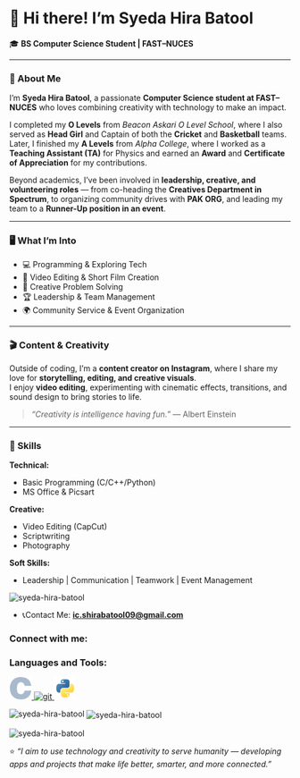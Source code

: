 # 👋 Hi there! I’m Syeda Hira Batool  

🎓 **BS Computer Science Student | FAST–NUCES**  


---

### 🌟 About Me  

I’m **Syeda Hira Batool**, a passionate **Computer Science student at FAST–NUCES** who loves combining creativity with technology to make an impact.  

I completed my **O Levels** from *Beacon Askari O Level School*, where I also served as **Head Girl** and Captain of both the **Cricket** and **Basketball** teams. Later, I finished my **A Levels** from *Alpha College*, where I worked as a **Teaching Assistant (TA)** for Physics and earned an **Award** and **Certificate of Appreciation** for my contributions.  

Beyond academics, I’ve been involved in **leadership, creative, and volunteering roles** — from co-heading the **Creatives Department in Spectrum**, to organizing community drives with **PAK ORG**, and leading my team to a **Runner-Up position in an event**.  

---

### 🖥️ What I’m Into  

- 💻 Programming & Exploring Tech  
- 🎥 Video Editing & Short Film Creation  
- 🧠 Creative Problem Solving  
- 🏆 Leadership & Team Management  
- 🌍 Community Service & Event Organization  

---

### 🎬 Content & Creativity  

Outside of coding, I’m a **content creator on Instagram**, where I share my love for **storytelling, editing, and creative visuals**.  
I enjoy **video editing**, experimenting with cinematic effects, transitions, and sound design to bring stories to life.  

> *“Creativity is intelligence having fun.”* — Albert Einstein  

---

### 🧰 Skills  

**Technical:**  
- Basic Programming (C/C++/Python)  
- MS Office & Picsart  
 

**Creative:**  
- Video Editing (CapCut)  
- Scriptwriting  
- Photography  

**Soft Skills:**  
- Leadership | Communication | Teamwork | Event Management  

<p align="left"> <img src="https://komarev.com/ghpvc/?username=syeda-hira-batool&label=Profile%20views&color=0e75b6&style=flat" alt="syeda-hira-batool" /> </p>

- 📞Contact Me: **ic.shirabatool09@gmail.com**

<h3 align="left">Connect with me:</h3>
<p align="left">
</p>

<h3 align="left">Languages and Tools:</h3>
<p align="left"> <a href="https://www.cprogramming.com/" target="_blank" rel="noreferrer"> <img src="https://raw.githubusercontent.com/devicons/devicon/master/icons/c/c-original.svg" alt="c" width="40" height="40"/> </a> <a href="https://git-scm.com/" target="_blank" rel="noreferrer"> <img src="https://www.vectorlogo.zone/logos/git-scm/git-scm-icon.svg" alt="git" width="40" height="40"/> </a> <a href="https://www.python.org" target="_blank" rel="noreferrer"> <img src="https://raw.githubusercontent.com/devicons/devicon/master/icons/python/python-original.svg" alt="python" width="40" height="40"/> </a> </p>

<p><img align="left" src="https://github-readme-stats.vercel.app/api/top-langs?username=syeda-hira-batool&show_icons=true&locale=en&layout=compact" alt="syeda-hira-batool" /></p>

<p>&nbsp;<img align="center" src="https://github-readme-stats.vercel.app/api?username=syeda-hira-batool&show_icons=true&locale=en" alt="syeda-hira-batool" /></p>

<p><img align="center" src="https://github-readme-streak-stats.herokuapp.com/?user=syeda-hira-batool&" alt="syeda-hira-batool" /></p>



⭐ *“I aim to use technology and creativity to serve humanity — developing apps and projects that make life better, smarter, and more connected.”*  

